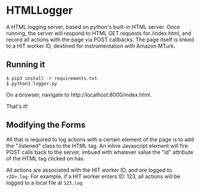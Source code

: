 # HTMLLogger

A HTML logging server, based on python's built-in HTML server. Once running, the server will respond to HTML GET requests for /index.html, and record all actions with the page via POST callbacks. The page itself is linked to a HIT worker ID, destined for instrumentation with Amazon MTurk.

## Running it
```
$ pip3 install -r requirements.txt
$ python3 logger.py
```

On a browser, navigate to http://localhost:8000/index.html.

That's it!

## Modifying the Forms
All that is required to log actions with a certain element of the page is to add the ".listened" class to the HTML tag. An inline Javascript element will fire POST calls back to the server, imbued with whatever value the "id" attribute of the HTML tag clicked on has.

All actions are associated with the HIT worker ID, and are logged to `<ID>.log`. For example, if a HIT worker enters ID: 123, all actions will be logged to a local file at `123.log`


